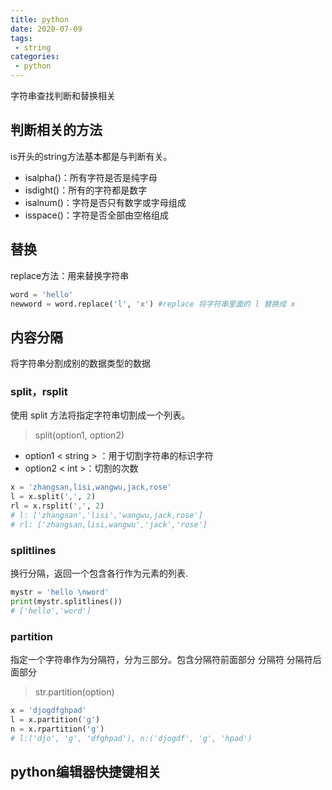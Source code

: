 ```yaml
---
title: python
date: 2020-07-09
tags:
 - string
categories: 
 - python
---
```

字符串查找判断和替换相关
<!-- more -->

## 判断相关的方法
is开头的string方法基本都是与判断有关。

- isalpha()：所有字符是否是纯字母
- isdight()：所有的字符都是数字
- isalnum()：字符是否只有数字或字母组成
- isspace()：字符是否全部由空格组成

## 替换
replace方法：用来替换字符串
```python
word = 'hello'
newword = word.replace('l', 'x') #replace 将字符串里面的 l 替换成 x
```

## 内容分隔
将字符串分割成别的数据类型的数据
### split，rsplit
使用 split 方法将指定字符串切割成一个列表。
> split(option1, option2) 

- option1 < string > ：用于切割字符串的标识字符
- option2 < int >：切割的次数
```python
x = 'zhangsan,lisi,wangwu,jack,rose'
l = x.split(',', 2)
rl = x.rsplit(',', 2)
# l: ['zhangsan','lisi','wangwu,jack,rose']
# rl: ['zhangsan,lisi,wangwu','jack','rose']
```
### splitlines
换行分隔，返回一个包含各行作为元素的列表.
```python
mystr = 'hello \nword'
print(mystr.splitlines())
# ['hello','word']
```
### partition
指定一个字符串作为分隔符，分为三部分。包含分隔符前面部分 分隔符 分隔符后面部分
> str.partition(option)
```python
x = 'djogdfghpad'
l = x.partition('g')
n = x.rpartition('g')
# l:('djo', 'g', 'dfghpad'), n:('djogdf', 'g', 'hpad')
```

## python编辑器快捷键相关
